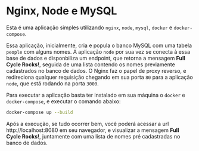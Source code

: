 # Nginx, Node e MySQL

Esta é uma aplicação simples utilizando `nginx`, `node`, `mysql`, `docker` e `docker-compose`. 

Essa aplicação, inicialmente, cria e popula o banco MySQL com uma tabela `people` com alguns nomes. A aplicação `node` por sua vez se conecta à essa base de dados e disponbiliza um endpoint, que retorna a mensagem **Full Cycle Rocks!**, seguida de uma lista contendo os nomes previamente cadastrados no banco de dados. O Nginx faz o papel de proxy reverso, e redireciona qualquer requisição chegando em sua porta `80` para a aplicação `node`, que está rodando na porta `3000`.

Para executar a aplicação basta ter instalado em sua máquina o `docker` e `docker-compose`, e executar o comando abaixo:

```sh
docker-compose up --build
```

Após a execução, se tudo ocorrer bem, você poderá acessar a url http://localhost:8080 em seu navegador, e visualizar a mensagem **Full Cycle Rocks!**, juntamente com uma lista de nomes pré cadastradas no banco de dados.